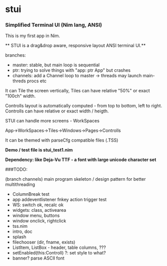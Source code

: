 # stui
### Simplified Terminal UI (Nim lang, ANSI) 

This is my first app in Nim.

** STUI is a drag&drop aware, responsive layout ANSI terminal UI.**

branches:
* master: stable, but main loop is sequential
* ptr: trying to solve things with "app: ptr App" but crashes
* channels: add a Channel loop to master -> threads may launch main-threds procs etc


It can Tile the screen vertically, Tiles can have relative "50%" or exact "100ch" width.

Controlls layout is automatically computed - from top to bottom, left to right.
Controlls can have relative or exact width / heigth.

STUI can handle more screens - WorkSpaces

  App->WorkSpaces->Tiles->Windows->Pages->Controlls


It can be themed with parseCfg compatible files (.TSS)

**Demo / test file is stui_test1.nim**

**Dependency: like Deja-Vu TTF - a font with large unicode character set**

###TODO:

(branch channels) main program skeleton / design pattern for better multithreading

- ColumnBreak test
- app addeventlistener fnkey action trigger test
- WS: switch ok, recalc ok
- widgets: class, activearea
- window menu, buttons
- window onclick, rightclick
- tss.nim
- intro, doc
- splash
- filechooser (dir, fname, exists)
- ListItem, ListBox - header, table columns, ???
- setEnabled(this:Controll) ?: set style to what?
- banner? parse ASCII font
